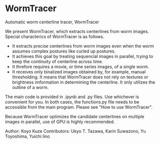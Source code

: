 # WormTracer
Automatic worm centerline tracer, WormTracer

We present WormTracer, which extracts centerlines from worm images.
Special characterics of WormTracer is as follows.
- It extracts precise centerlines from worm images even when the worm assumes complex postures like curled up postures.
- It achieves this goal by treating sequencial images in parallel, trying to keep the continuity of centerline across time.
- It threfore requires a movie, or time series images, of a single worm.
- It receives only binalized images obtained by, for example, manual thresholding. It means that WormTracer does not rely on textures or brightness imformation in determining the centerline. It only utilizes the outline of a worm. 

The main code is provided in .ipynb and .py files. Use whichever is convenient for you. In both cases, the functions.py file needs to be accessible from the main program. Please see "How to use WormTracer".

Because WormTracer optimizes the candidate centerlines on multiple images in parallel, use of GPU is highly recommended.

Author: Koyo Kuze
Contributors: Ukyo T. Tazawa, Karin Suwazono, Yu Toyoshima, Yuichi Iino

